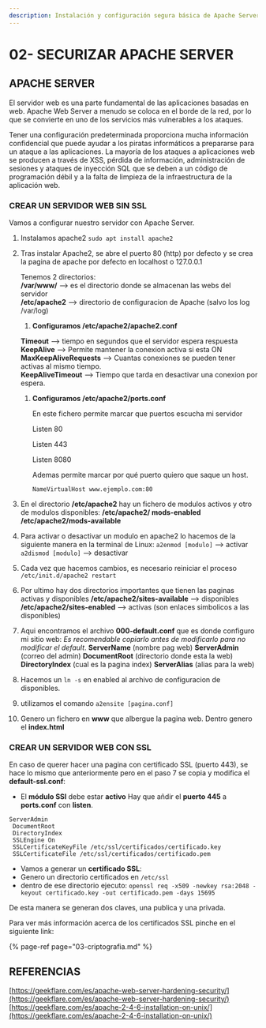 ```yaml
---
description: Instalación y configuración segura básica de Apache Server
---
```


# 02- SECURIZAR APACHE SERVER

## APACHE SERVER

El servidor web es una parte fundamental de las aplicaciones basadas en web. Apache Web Server a menudo se coloca en el borde de la red, por lo que se convierte en uno de los servicios más vulnerables a los ataques.

Tener una configuración predeterminada proporciona mucha información confidencial que puede ayudar a los piratas informáticos a prepararse para un ataque a las aplicaciones. La mayoría de los ataques a aplicaciones web se producen a través de XSS, pérdida de información, administración de sesiones y ataques de inyección SQL que se deben a un código de programación débil y a la falta de limpieza de la infraestructura de la aplicación web.

### CREAR UN SERVIDOR WEB SIN SSL

Vamos a configurar nuestro servidor con Apache Server.

1. Instalamos apache2 `sudo apt install apache2`  
2. Tras instalar Apache2, se abre el puerto 80 \(http\) por defecto y se crea la pagina de apache por defecto en localhost o 127.0.0.1

   Tenemos 2 directorios:  
   **/var/www/** --&gt; es el directorio donde se almacenan las webs del servidor  
   **/etc/apache2** --&gt; directorio de configuracion de Apache \(salvo los log /var/log\)

   1. **Configuramos /etc/apache2/apache2.conf**  

   **Timeout** --&gt; tiempo en segundos que el servidor espera respuesta  
   **KeepAlive** --&gt; Permite mantener la conexion activa si esta ON  
   **MaxKeepAliveRequests** --&gt; Cuantas conexiones se pueden tener activas al mismo tiempo.  
   **KeepAliveTimeout** --&gt; Tiempo que tarda en desactivar una conexion por espera.

   1. **Configuramos /etc/apache2/ports.conf**  

      En este fichero permite marcar que puertos escucha mi servidor  

      Listen 80  

      Listen 443  

      Listen 8080  

      Ademas permite marcar por qué puerto quiero que saque un host.  

      `NameVirtualHost www.ejemplo.com:80`

3. En el directorio **/etc/apache2** hay un fichero de modulos activos y otro de modulos disponibles: **/etc/apache2/ mods-enabled** **/etc/apache2/mods-available**
4. Para activar o desactivar un modulo en apache2 lo hacemos de la siguiente manera en la terminal de Linux:  `a2enmod [modulo]` --&gt; activar `a2dismod [modulo]` --&gt; desactivar 
5. Cada vez que hacemos cambios, es necesario reiniciar el proceso  `/etc/init.d/apache2 restart`  
6. Por ultimo hay dos directorios importantes que tienen las paginas activas y disponibles  **/etc/apache2/sites-available** --&gt; disponibles **/etc/apache2/sites-enabled** --&gt; activas \(son enlaces simbolicos a las disponibles\) 
7. Aqui encontramos el archivo **000-default.conf** que es donde configuro mi sitio web:  _Es recomendable copiarlo antes de modificarlo para no modificar el default_.  **ServerName** \(nombre pag web\) **ServerAdmin** \(correo del admin\) **DocumentRoot** \(directorio donde esta la web\) **DirectoryIndex** \(cual es la pagina index\) **ServerAlias** \(alias para la web\) 
8. Hacemos un `ln -s` en enabled al archivo de configuracion de disponibles. 
9. utilizamos el comando `a2ensite [pagina.conf]`  
10. Genero un fichero en **www** que albergue la pagina web. Dentro genero el **index.html**

### CREAR UN SERVIDOR WEB CON SSL

En caso de querer hacer una pagina con certificado SSL \(puerto 443\), se hace lo mismo que anteriormente pero en el paso 7 se copia y modifica el **default-ssl.conf**:

* El **módulo SSl** debe estar **activo**  Hay que añdir el **puerto 445** a **ports.conf** con **listen**.

```text
ServerAdmin
 DocumentRoot
 DirectoryIndex
 SSLEngine On
 SSLCertificateKeyFile /etc/ssl/certificados/certificado.key
 SSLCertificateFile /etc/ssl/certificados/certificado.pem
```

* Vamos a generar un **certificado SSL**:
* Genero un directorio certificados en `/etc/ssl`
* dentro de ese directorio ejecuto:  `openssl req -x509 -newkey rsa:2048 -keyout certificado.key -out certificado.pem -days 15695`

De esta manera se generan dos claves, una publica y una privada.

Para ver más información acerca de los certificados SSL pinche en el siguiente link:

{% page-ref page="03-criptografia.md" %}

## REFERENCIAS

[https://geekflare.com/es/apache-web-server-hardening-security/](https://geekflare.com/es/apache-web-server-hardening-security/)  
[https://geekflare.com/es/apache-2-4-6-installation-on-unix/](https://geekflare.com/es/apache-2-4-6-installation-on-unix/)

